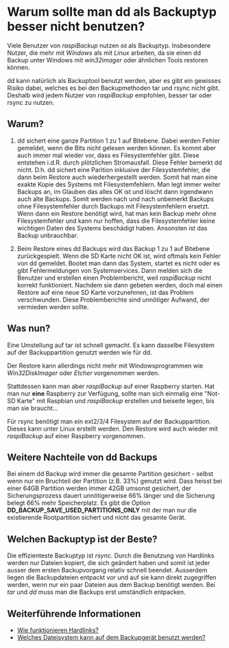 # Warum sollte man dd als Backuptyp besser nicht benutzen?

Viele Benutzer von *raspiBackup* nutzen `dd` als Backuptyp.
Insbesondere Nutzer, die mehr mit *Windows* als mit *Linux* arbeiten, da sie einen
dd Backup unter Windows mit *win32imager* oder ähnlichen Tools restoren können.

dd kann natürlich als Backuptool benutzt werden, aber es gibt ein gewisses
Risiko dabei, welches es bei den Backupmethoden tar und rsync nicht gibt.
Deshalb wird jedem Nutzer von *raspiBackup* empfohlen, besser tar oder rsync
zu nutzen.

## Warum?

1. dd sichert eine ganze Partition 1 zu 1 auf Bitebene. Dabei werden Fehler
   gemeldet, wenn die Bits nicht gelesen werden können. Es kommt aber auch immer
   mal wieder vor, dass es Filesystemfehler gibt. Diese entstehen i.d.R. durch
   plötzlichen Stromausfall. Diese Fehler bemerkt dd nicht. D.h. dd sichert
   eine Parition inklusive der Filesystemfehler, die dann beim Restore auch
   wiederhergestellt werden. Somit hat man eine exakte Kopie des Systems mit
   Filesystemfehlern. Man legt immer weiter Backups an, im Glauben das alles OK
   ist und löscht dann irgendwann auch alte Backups. Somit werden nach und nach
   unbemerkt Backups ohne Filesystemfehler durch Backups mit Filesystemfehlern
   ersetzt. Wenn dann ein Restore benötigt wird, hat man kein Backup mehr ohne
   Filesystemfehler und kann nur hoffen, dass die Filesystemfehler keine
   wichtigen Daten des Systems beschädigt haben. Ansonsten ist das Backup
   unbrauchbar.

2. Beim Restore eines dd Backups wird das Backup 1 zu 1 auf Bitebene
   zurückgespielt. Wenn die SD Karte nicht OK ist, wird oftmals kein Fehler von
   dd gemeldet. Bootet man dann das System, startet es nicht oder es gibt
   Fehlermeldungen von Systemservices. Dann melden sich die Benutzer und
   erstellen einen Problembericht, weil *raspiBackup* nicht korrekt funktioniert.
   Nachdem sie dann gebeten werden, doch mal einen Restore auf eine neue SD Karte
   vorzunehmen, ist das Problem verschwunden. Diese Problemberichte sind
   unnötiger Aufwand, der vermieden werden sollte.

## Was nun?

Eine Umstellung auf tar ist schnell gemacht. Es kann dasselbe Filesystem auf
der Backuppartition genutzt werden wie für dd.

Der Restore kann allerdings nicht mehr mit Windowsprogrammen wie *Win32DiskImager*
oder *Etcher* vorgenommen werden.

Stattdessen kann man aber *raspiBackup* auf einer Raspberry starten.
Hat man nur **eine** Raspberry zur Verfügung, sollte man sich einmalig eine
"Not-SD Karte" mit Raspbian und *raspiBackup* erstellen und beiseite legen,
bis man sie braucht...

Für rsync benötigt man ein ext2/3/4 Filesystem auf der Backuppartition. Dieses
kann unter Linux erstellt werden. Den Restore wird auch wieder mit
*raspiBackup* auf einer Raspberry vorgenommen.

## Weitere Nachteile von dd Backups

Bei einem dd Backup wird immer die gesamte Partition gesichert - selbst wenn
nur ein Bruchteil der Partition (z.B. 33%) genutzt wird. Dass heisst bei einer
64GB Partition werden immer 42GB umsonst gesichert, der Sicherungsprozess
dauert unnötigerweise 66% länger und die Sicherung belegt 66% mehr
Speicherplatz. Es gibt die Option **DD_BACKUP_SAVE_USED_PARTITIONS_ONLY** mit der
man nur die existierende Rootpartition sichert und nicht das gesamte Gerät.

## Welchen Backuptyp ist der Beste?

Die effizienteste Backuptyp ist *rsync*. Durch die Benutzung von Hardlinks
werden nur Dateien kopiert, die sich geändert haben und somit ist jeder ausser
dem ersten Backupvorgang relativ schnell beendet. Ausserdem liegen die
Backupdateien entpackt vor und auf sie kann direkt zugegriffen werden, wenn nur
ein paar Dateien aus dem Backup benötigt werden. Bei *tar* und *dd* muss man
die Backups erst umständlich entpacken.

## Weiterführende Informationen

  - [Wie funktionieren Hardlinks?](how-do-hardlinks-work-with-rsync.md)
  - [Welches Dateisystem kann auf dem Backupgerät benutzt werden?](which-filesystem-can-be-used-on-the-backup-partition.md)

[.status]: rst
[.source]: https://www.linux-tips-and-tricks.de/de/raspibackupcategoried/579-warum-sollte-man-dd-als-backupmethode-besser-nicht-benutzen
[.source]: https://www.linux-tips-and-tricks.de/en/raspibackupcategorye/581-why-shouldn-t-you-use-dd-as-backup-method
